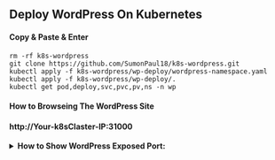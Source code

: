 ## Deploy WordPress On Kubernetes

#### Copy & Paste & Enter
~~~
rm -rf k8s-wordpress
git clone https://github.com/SumonPaul18/k8s-wordpress.git
kubectl apply -f k8s-wordpress/wp-deploy/wordpress-namespace.yaml
kubectl apply -f k8s-wordpress/wp-deploy/.
kubectl get pod,deploy,svc,pvc,pv,ns -n wp
~~~
#### How to Browseing The WordPress Site

#### http://Your-k8sClaster-IP:31000

<details>
 <summary> <b> How to Show WordPress Exposed Port: </summary> </b>

Verifying the WordPress Services
~~~
kubectl get svc wordpress -n wp
~~~
We can see like this:
> wordpress   NodePort   10.101.227.25    <none>        80:31000/TCP     11m

So from this verifying Our services are Exposed on Port:31000
</details>

